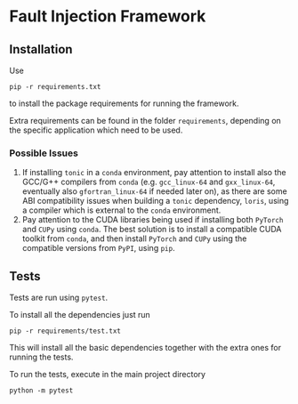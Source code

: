 # Fault Injection Framework

## Installation

Use

```
pip -r requirements.txt
```

to install the package requirements for running the framework.

Extra requirements can be found in the folder ```requirements```, depending on the specific application which need to be used.

### Possible Issues

1. If installing ```tonic``` in a ```conda``` environment, pay attention to install also the GCC/G++ compilers from ```conda``` (e.g. ```gcc_linux-64``` and ```gxx_linux-64```, eventually also ```gfortran_linux-64``` if needed later on), as there are some ABI compatibility issues when building a ```tonic``` dependency, ```loris```, using a compiler which is external to the ```conda``` environment.
2. Pay attention to the CUDA libraries being used if installing both ```PyTorch``` and ```CUPy``` using ```conda```. The best solution is to install a compatible CUDA toolkit from ```conda```, and then install ```PyTorch``` and ```CUPy``` using the compatible versions from ```PyPI```, using ```pip```.

## Tests

Tests are run using ```pytest```.

To install all the dependencies just run

```
pip -r requirements/test.txt
```

This will install all the basic dependencies together with the extra ones for running the tests.

To run the tests, execute in the main project directory

```
python -m pytest
```
